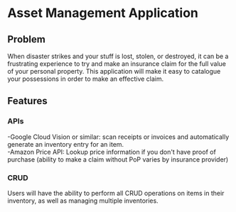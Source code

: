 # Asset Management Application

## Problem
When disaster strikes and your stuff is lost, stolen, or destroyed, it can be a frustrating experience to try and make an insurance claim for the full value of your personal property. This application will make it easy to catalogue your possessions in order to make an effective claim.

## Features

### APIs
-Google Cloud Vision or similar: scan receipts or invoices and automatically generate an inventory entry for an item.<br>
-Amazon Price API: Lookup price information if you don't have proof of purchase (ability to make a claim without PoP varies by insurance provider)
 
### CRUD
Users will have the ability to perform all CRUD operations on items in their inventory, as well as managing multiple inventories.